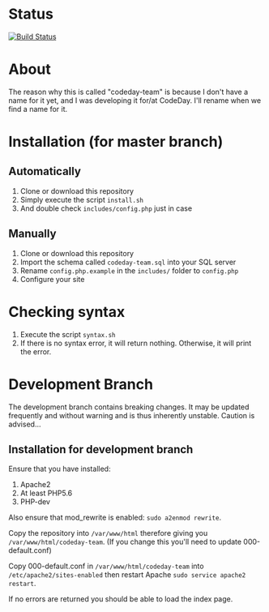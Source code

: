 # Status
[![Build Status](https://travis-ci.com/Arinerron/codeday-team.svg?token=xRJQhWcuhJai95gtzHzi&branch=master)](https://travis-ci.com/Arinerron/codeday-team)

# About
The reason why this is called "codeday-team" is because I don't have a name for it yet, and I was developing it for/at CodeDay.  I'll rename when we find a name for it.

# Installation (for master branch)
## Automatically
1. Clone or download this repository
2. Simply execute the script `install.sh`
3. And double check `includes/config.php` just in case

## Manually
1. Clone or download this repository
2. Import the schema called `codeday-team.sql` into your SQL server
3. Rename `config.php.example` in the `includes/` folder to `config.php`
4. Configure your site

# Checking syntax
1. Execute the script `syntax.sh`
2. If there is no syntax error, it will return nothing. Otherwise, it will print the error.

# Development Branch
The development branch contains breaking changes. It may be updated frequently and without warning and is thus inherently unstable. Caution is advised... 

## Installation for development branch
Ensure that you have installed: 
1. Apache2
2. At least PHP5.6
3. PHP-dev

Also ensure that mod_rewrite is enabled: `sudo a2enmod rewrite`. 

Copy the repository into `/var/www/html` therefore giving you `/var/www/html/codeday-team`. (If you change this you'll need to update 000-default.conf)

Copy 000-default.conf in `/var/www/html/codeday-team` into `/etc/apache2/sites-enabled` then restart Apache `sudo service apache2 restart`. 

If no errors are returned you should be able to load the index page. 
